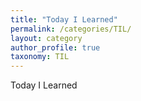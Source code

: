 ```yaml
---
title: "Today I Learned"
permalink: /categories/TIL/
layout: category
author_profile: true
taxonomy: TIL
---
```


Today I Learned
